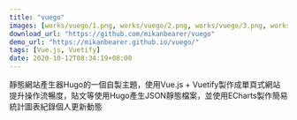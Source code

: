 ```yaml
---
title: "vuego"
images: [works/vuego/1.png, works/vuego/2.png, works/vuego/3.png, works/vuego/4.png]
download_url: "https://github.com/mikanbearer/vuego"
demo_url: "https://mikanbearer.github.io/vuego/"
tags: [Vue.js, Vuetify]
date: 2020-10-12T08:34:19+08:00
---
```


靜態網站產生器Hugo的一個自製主題，使用Vue.js + Vuetify製作成單頁式網站提升操作流暢度，貼文等使用Hugo產生JSON靜態檔案，並使用ECharts製作簡易統計圖表紀錄個人更新動態